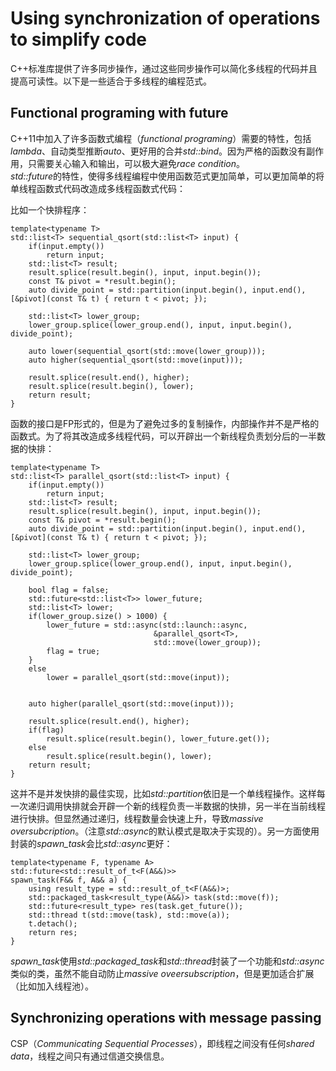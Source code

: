 # Using synchronization of operations to simplify code

C++标准库提供了许多同步操作，通过这些同步操作可以简化多线程的代码并且提高可读性。以下是一些适合于多线程的编程范式。

## Functional programing with future

C++11中加入了许多函数式编程（*functional programing*）需要的特性，包括*lambda*、自动类型推断*auto*、更好用的合并*std::bind*。因为严格的函数没有副作用，只需要关心输入和输出，可以极大避免*race condition*。  
*std::future*的特性，使得多线程编程中使用函数范式更加简单，可以更加简单的将单线程函数式代码改造成多线程函数式代码：  

比如一个快排程序：

    template<typename T>
    std::list<T> sequential_qsort(std::list<T> input) {
        if(input.empty())
            return input;
        std::list<T> result;
        result.splice(result.begin(), input, input.begin());
        const T& pivot = *result.begin();
        auto divide_point = std::partition(input.begin(), input.end(), [&pivot](const T& t) { return t < pivot; });

        std::list<T> lower_group;
        lower_group.splice(lower_group.end(), input, input.begin(), divide_point);

        auto lower(sequential_qsort(std::move(lower_group)));
        auto higher(sequential_qsort(std::move(input)));

        result.splice(result.end(), higher);
        result.splice(result.begin(), lower);
        return result;
    }

函数的接口是FP形式的，但是为了避免过多的复制操作，内部操作并不是严格的函数式。为了将其改造成多线程代码，可以开辟出一个新线程负责划分后的一半数据的快排：

    template<typename T>
    std::list<T> parallel_qsort(std::list<T> input) {
        if(input.empty())
            return input;
        std::list<T> result;
        result.splice(result.begin(), input, input.begin());
        const T& pivot = *result.begin();
        auto divide_point = std::partition(input.begin(), input.end(), [&pivot](const T& t) { return t < pivot; });

        std::list<T> lower_group;
        lower_group.splice(lower_group.end(), input, input.begin(), divide_point);

        bool flag = false;
        std::future<std::list<T>> lower_future;
        std::list<T> lower;
        if(lower_group.size() > 1000) {
            lower_future = std::async(std::launch::async,
                                    &parallel_qsort<T>,
                                    std::move(lower_group));
            flag = true;
        }
        else
            lower = parallel_qsort(std::move(input));


        auto higher(parallel_qsort(std::move(input)));

        result.splice(result.end(), higher);
        if(flag)
            result.splice(result.begin(), lower_future.get());
        else
            result.splice(result.begin(), lower);
        return result;
    }

这并不是并发快排的最佳实现，比如*std::partition*依旧是一个单线程操作。这样每一次递归调用快排就会开辟一个新的线程负责一半数据的快排，另一半在当前线程进行快排。但显然通过递归，线程数量会快速上升，导致*massive oversubcription*。（注意*std::async*的默认模式是取决于实现的）。另一方面使用封装的*spawn_task*会比*std::async*更好：

    template<typename F, typename A>
    std::future<std::result_of_t<F(A&&)>>
    spawn_task(F&& f, A&& a) {
        using result_type = std::result_of_t<F(A&&)>;
        std::packaged_task<result_type(A&&)> task(std::move(f));
        std::future<result_type> res(task.get_future());
        std::thread t(std::move(task), std::move(a));
        t.detach();
        return res;
    }

*spawn_task*使用*std::packaged_task*和*std::thread*封装了一个功能和*std::async*类似的类，虽然不能自动防止*massive oveersubscription*，但是更加适合扩展（比如加入线程池）。

## Synchronizing operations with message passing

CSP（*Communicating Sequential Processes*），即线程之间没有任何*shared data*，线程之间只有通过信道交换信息。






